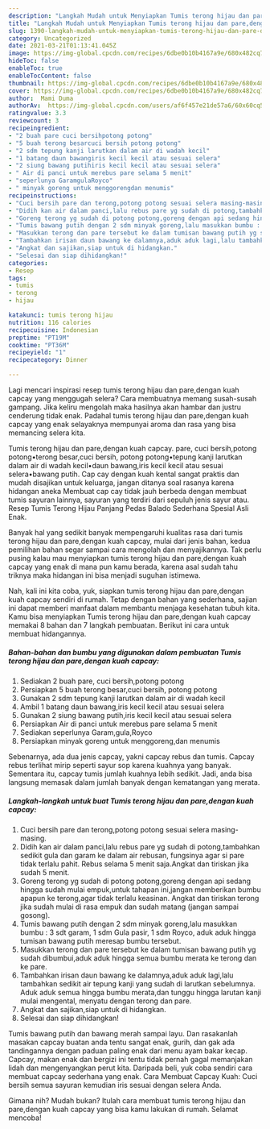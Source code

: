 ```yaml
---
description: "Langkah Mudah untuk Menyiapkan Tumis terong hijau dan pare,dengan kuah capcay, Enak Banget"
title: "Langkah Mudah untuk Menyiapkan Tumis terong hijau dan pare,dengan kuah capcay, Enak Banget"
slug: 1390-langkah-mudah-untuk-menyiapkan-tumis-terong-hijau-dan-pare-dengan-kuah-capcay-enak-banget
category: Uncategorized
date: 2021-03-21T01:13:41.045Z
image: https://img-global.cpcdn.com/recipes/6dbe0b10b4167a9e/680x482cq70/tumis-terong-hijau-dan-paredengan-kuah-capcay-foto-resep-utama.jpg
hideToc: false
enableToc: true
enableTocContent: false
thumbnail: https://img-global.cpcdn.com/recipes/6dbe0b10b4167a9e/680x482cq70/tumis-terong-hijau-dan-paredengan-kuah-capcay-foto-resep-utama.jpg
cover: https://img-global.cpcdn.com/recipes/6dbe0b10b4167a9e/680x482cq70/tumis-terong-hijau-dan-paredengan-kuah-capcay-foto-resep-utama.jpg
author:  Mami Duma
authorAv:  https://img-global.cpcdn.com/users/af6f457e21de57a6/60x60cq50/avatar.jpg
ratingvalue: 3.3
reviewcount: 3
recipeingredient:
- "2 buah pare cuci bersihpotong potong"
- "5 buah terong besarcuci bersih potong potong"
- "2 sdm tepung kanji larutkan dalam air di wadah kecil"
- "1 batang daun bawangiris kecil kecil atau sesuai selera"
- "2 siung bawang putihiris kecil kecil atau sesuai selera"
- " Air di panci untuk merebus pare selama 5 menit"
- "seperlunya GaramgulaRoyco"
- " minyak goreng untuk menggorengdan menumis"
recipeinstructions:
- "Cuci bersih pare dan terong,potong potong sesuai selera masing-masing."
- "Didih kan air dalam panci,lalu rebus pare yg sudah di potong,tambahkan sedikit gula dan garam ke dalam air rebusan, fungsinya agar si pare tidak terlalu pahit. Rebus selama 5 menit saja.Angkat dan tiriskan jika sudah 5 menit."
- "Goreng terong yg sudah di potong potong,goreng dengan api sedang hingga sudah mulai empuk,untuk tahapan ini,jangan memberikan bumbu apapun ke terong,agar tidak terlalu keasinan. Angkat dan tiriskan terong jika sudah mulai di rasa empuk dan sudah matang (jangan sampai gosong)."
- "Tumis bawang putih dengan 2 sdm minyak goreng,lalu masukkan bumbu :  3 sdt garam, 1 sdm Gula pasir, 1 sdm Royco, aduk aduk hingga tumisan bawang putih meresap bumbu tersebut."
- "Masukkan terong dan pare tersebut ke dalam tumisan bawang putih yg sudah dibumbui,aduk aduk hingga semua bumbu merata ke terong dan ke pare."
- "Tambahkan irisan daun bawang ke dalamnya,aduk aduk lagi,lalu tambahkan sedikit air tepung kanji yang sudah di larutkan sebelumnya. Aduk aduk semua hingga bumbu merata,dan tunggu hingga larutan kanji mulai mengental, menyatu dengan terong dan pare."
- "Angkat dan sajikan,siap untuk di hidangkan."
- "Selesai dan siap dihidangkan!"
categories:
- Resep
tags:
- tumis
- terong
- hijau

katakunci: tumis terong hijau 
nutrition: 116 calories
recipecuisine: Indonesian
preptime: "PT19M"
cooktime: "PT36M"
recipeyield: "1"
recipecategory: Dinner

---
```



Lagi mencari inspirasi resep tumis terong hijau dan pare,dengan kuah capcay yang menggugah selera? Cara membuatnya memang susah-susah gampang. Jika keliru mengolah maka hasilnya akan hambar dan justru cenderung tidak enak. Padahal tumis terong hijau dan pare,dengan kuah capcay yang enak selayaknya mempunyai aroma dan rasa yang bisa memancing selera kita.


Tumis terong hijau dan pare,dengan kuah capcay. pare, cuci bersih,potong potong•terong besar,cuci bersih, potong potong•tepung kanji larutkan dalam air di wadah kecil•daun bawang,iris kecil kecil atau sesuai selera•bawang putih. Cap cay dengan kuah kental sangat praktis dan mudah disajikan untuk keluarga, jangan ditanya soal rasanya karena hidangan aneka Membuat cap cay tidak jauh berbeda dengan membuat tumis sayuran lainnya, sayuran yang terdiri dari sepuluh jenis sayur atau. Resep Tumis Terong Hijau Panjang Pedas Balado Sederhana Spesial Asli Enak.

Banyak hal yang sedikit banyak mempengaruhi kualitas rasa dari tumis terong hijau dan pare,dengan kuah capcay, mulai dari jenis bahan, kedua pemilihan bahan segar sampai cara mengolah dan menyajikannya. Tak perlu pusing kalau mau menyiapkan tumis terong hijau dan pare,dengan kuah capcay yang enak di mana pun kamu berada, karena asal sudah tahu triknya maka hidangan ini bisa menjadi suguhan istimewa.


Nah, kali ini kita coba, yuk, siapkan tumis terong hijau dan pare,dengan kuah capcay sendiri di rumah. Tetap dengan bahan yang sederhana, sajian ini dapat memberi manfaat dalam membantu menjaga kesehatan tubuh kita. Kamu bisa menyiapkan Tumis terong hijau dan pare,dengan kuah capcay memakai 8 bahan dan 7 langkah pembuatan. Berikut ini cara untuk membuat hidangannya.

<!--inarticleads1-->

##### Bahan-bahan dan bumbu yang digunakan dalam pembuatan Tumis terong hijau dan pare,dengan kuah capcay:

1. Sediakan 2 buah pare, cuci bersih,potong potong
1. Persiapkan 5 buah terong besar,cuci bersih, potong potong
1. Gunakan 2 sdm tepung kanji larutkan dalam air di wadah kecil
1. Ambil 1 batang daun bawang,iris kecil kecil atau sesuai selera
1. Gunakan 2 siung bawang putih,iris kecil kecil atau sesuai selera
1. Persiapkan  Air di panci untuk merebus pare selama 5 menit
1. Sediakan seperlunya Garam,gula,Royco
1. Persiapkan  minyak goreng untuk menggoreng,dan menumis


Sebenarnya, ada dua jenis capcay, yakni capcay rebus dan tumis. Capcay rebus terlihat mirip seperti sayur sop karena kuahnya yang banyak. Sementara itu, capcay tumis jumlah kuahnya lebih sedikit. Jadi, anda bisa langsung memasak dalam jumlah banyak dengan kematangan yang merata. 

<!--inarticleads2-->

##### Langkah-langkah untuk buat Tumis terong hijau dan pare,dengan kuah capcay:

1. Cuci bersih pare dan terong,potong potong sesuai selera masing-masing.
1. Didih kan air dalam panci,lalu rebus pare yg sudah di potong,tambahkan sedikit gula dan garam ke dalam air rebusan, fungsinya agar si pare tidak terlalu pahit. Rebus selama 5 menit saja.Angkat dan tiriskan jika sudah 5 menit.
1. Goreng terong yg sudah di potong potong,goreng dengan api sedang hingga sudah mulai empuk,untuk tahapan ini,jangan memberikan bumbu apapun ke terong,agar tidak terlalu keasinan. Angkat dan tiriskan terong jika sudah mulai di rasa empuk dan sudah matang (jangan sampai gosong).
1. Tumis bawang putih dengan 2 sdm minyak goreng,lalu masukkan bumbu :  3 sdt garam, 1 sdm Gula pasir, 1 sdm Royco, aduk aduk hingga tumisan bawang putih meresap bumbu tersebut.
1. Masukkan terong dan pare tersebut ke dalam tumisan bawang putih yg sudah dibumbui,aduk aduk hingga semua bumbu merata ke terong dan ke pare.
1. Tambahkan irisan daun bawang ke dalamnya,aduk aduk lagi,lalu tambahkan sedikit air tepung kanji yang sudah di larutkan sebelumnya. Aduk aduk semua hingga bumbu merata,dan tunggu hingga larutan kanji mulai mengental, menyatu dengan terong dan pare.
1. Angkat dan sajikan,siap untuk di hidangkan.
1. Selesai dan siap dihidangkan!

Tumis bawang putih dan bawang merah sampai layu. Dan rasakanlah masakan capcay buatan anda tentu sangat enak, gurih, dan gak ada tandingannya dengan paduan paling enak dari menu ayam bakar kecap. Capcay, makan enak dan bergizi ini tentu tidak pernah gagal memanjakan lidah dan mengenyangkan perut kita. Daripada beli, yuk coba sendiri cara membuat capcay sederhana yang enak. Cara Membuat Capcay Kuah: Cuci bersih semua sayuran kemudian iris sesuai dengan selera Anda. 

Gimana nih? Mudah bukan? Itulah cara membuat tumis terong hijau dan pare,dengan kuah capcay yang bisa kamu lakukan di rumah. Selamat mencoba!
